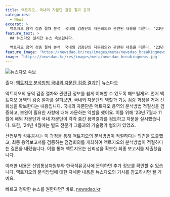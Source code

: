 ```yaml
---
title: 액트지오, 국내외 자문단 검증 결과 공개
categories:
  - News
excerpt: >
  액트지오 용역 검증 절차 분석  국내외 검증단의 자문회의와 관련된 내용을 다룬다. '23년 11월 마지막 자…
feature_text: >
  ## 뉴스다오 실시간 뉴스 속보입니다.

  액트지오 용역 검증 절차 분석  국내외 검증단의 자문회의와 관련된 내용을 다룬다. '23년 11월 마지막 자…
feature_image: 'https://newsdao.kr/res/images/meta/newsdao_breakingnews.jpg'
image: 'https://newsdao.kr/res/images/meta/newsdao_breakingnews.jpg'
---
```


![뉴스다오 속보](https://newsdao.kr/res/images/meta/newsdao_breakingnews.jpg)

<p>출처: <a href="https://newsdao.kr/4206" rel="dofollow">액트지오 분석방법 국내외 자문단 검증 결과?</a> | 뉴스다오</p>

액트지오의 용역 검증 절차와 관련된 정보를 쉽게 이해할 수 있도록 해드릴게요. 먼저 액트지오 용역의 검증 절차를 살펴보면, 국내외 자문단의 역할과 기능 검증 과정을 거쳐 신뢰성을 확보한다는 내용입니다. 국내외 자문단은 액트지오 용역의 분석방법 적절성을 검증하고, 보완이 필요한 사항에 대해 자문하는 역할을 했어요. 이를 위해 ’23년 7월과 11월에 해외 자문단과 국내 자문단이 각각 중간 용역결과를 검토하고 자문을 실시했습니다. 또한, ’24년 4월에는 별도 전문가 그룹과의 기술평가 협의가 있었죠.

산업부와 석유공사는 이 과정을 통해 액트지오의 분석방법이 적절하다는 의견을 도출했고, 최종 용역보고서를 검증하는 점검회의를 개최하여 액트지오의 분석방법이 적절하다는 결론을 내렸습니다. 이를 통해 액트지오는 신뢰성을 확보한 최종 보고서를 제출했습니다.

이러한 내용은 산업통상자원부와 한국석유공사에 문의하면 추가 정보를 확인할 수 있습니다. 액트지오의 분석방법에 대한 자세한 내용은 뉴스다오의 기사를 참고하시면 될 거예요. 

빠르고 정확한 뉴스를 원한다면? 바로, <a href="https://newsdao.kr" rel="dofollow">newsdao.kr</a>


